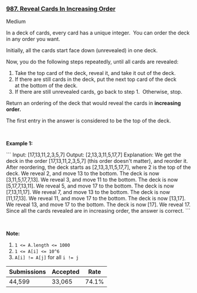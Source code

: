 ### [987. Reveal Cards In Increasing Order](https://leetcode.com/problems/reveal-cards-in-increasing-order/)

Medium

In a deck of cards, every card has a unique integer.  You can order the deck in any order you want.

Initially, all the cards start face down (unrevealed) in one deck.

Now, you do the following steps repeatedly, until all cards are revealed:

1.   Take the top card of the deck, reveal it, and take it out of the deck.
2.   If there are still cards in the deck, put the next top card of the deck at the bottom of the deck.
3.   If there are still unrevealed cards, go back to step 1.  Otherwise, stop.

Return an ordering of the deck that would reveal the cards in __increasing order.__

The first entry in the answer is considered to be the top of the deck.

 

<div>
<p><strong>Example 1:</strong></p>
```
Input: <span id="example-input-1-1">[17,13,11,2,3,5,7]</span>
Output: <span id="example-output-1">[2,13,3,11,5,17,7]</span>
Explanation: 
We get the deck in the order [17,13,11,2,3,5,7] (this order doesn't matter), and reorder it.
After reordering, the deck starts as [2,13,3,11,5,17,7], where 2 is the top of the deck.
We reveal 2, and move 13 to the bottom.  The deck is now [3,11,5,17,7,13].
We reveal 3, and move 11 to the bottom.  The deck is now [5,17,7,13,11].
We reveal 5, and move 17 to the bottom.  The deck is now [7,13,11,17].
We reveal 7, and move 13 to the bottom.  The deck is now [11,17,13].
We reveal 11, and move 17 to the bottom.  The deck is now [13,17].
We reveal 13, and move 17 to the bottom.  The deck is now [17].
We reveal 17.
Since all the cards revealed are in increasing order, the answer is correct.
```
<div>
<p> </p>
<p><strong>Note:</strong></p>
<ol>
<li><code>1 <= A.length <= 1000</code></li>
<li><code>1 <= A[i] <= 10^6</code></li>
<li><code>A[i] != A[j]</code> for all <code>i != j</code></li>
</ol>
</div>
</div>

| Submissions    | Accepted     | Rate   |
| -------------- | ------------ | ------ |
| 44,599 | 33,065 | 74.1% |